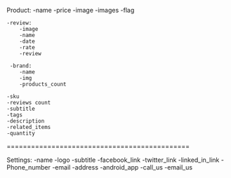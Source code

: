 Product:
    -name
    -price
    -image
    -images
    -flag 

    -review:
        -image
        -name
        -date
        -rate
        -review

     -brand:
        -name
        -img
        -products_count 

    -sku
    -reviews count
    -subtitle
    -tags
    -description
    -related_items
    -quantity

=============================================

Settings:
    -name
    -logo
    -subtitle
    -facebook_link
    -twitter_link
    -linked_in_link
    -Phone_number
    -email
    -address
    -android_app
    -call_us
    -email_us